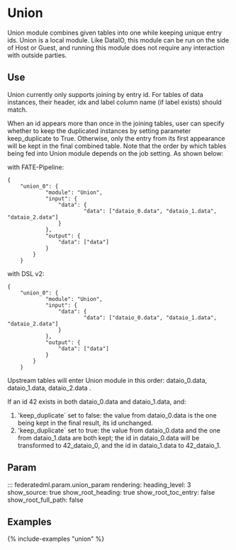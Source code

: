 # Union

Union module combines given tables into one while keeping unique entry
ids. Union is a local module. Like DataIO, this module can be run on the
side of Host or Guest, and running this module does not require any
interaction with outside parties.

## Use

Union currently only supports joining by entry id. For tables of data
instances, their header, idx and label column name (if label exists)
should match.

When an id appears more than once in the joining tables, user can
specify whether to keep the duplicated instances by setting parameter
<span class="title-ref">keep\_duplicate</span> to True. Otherwise, only
the entry from its first appearance will be kept in the final combined
table. Note that the order by which tables being fed into Union module
depends on the job setting. As shown below:

with FATE-Pipeline:

``` sourceCode python
{
    "union_0": {
            "module": "Union",
            "input": {
                "data": {
                        "data": ["dataio_0.data", "dataio_1.data", "dataio_2.data"]
                }
            },
            "output": {
                "data": ["data"]
            }
        }
    }
```

with DSL v2:

``` sourceCode json
{
    "union_0": {
            "module": "Union",
            "input": {
                "data": {
                        "data": ["dataio_0.data", "dataio_1.data", "dataio_2.data"]
                }
            },
            "output": {
                "data": ["data"]
            }
        }
    }
```

Upstream tables will enter Union module in this order:
<span class="title-ref">dataio\_0.data</span>,
<span class="title-ref">dataio\_1.data</span>,
<span class="title-ref">dataio\_2.data</span> .

If an id <span class="title-ref">42</span> exists in both
<span class="title-ref">dataio\_0.data</span> and
<span class="title-ref">dataio\_1.data</span>, and:

1.  'keep\_duplicate\` set to false: the value from
    <span class="title-ref">dataio\_0.data</span> is the one being kept
    in the final result, its id unchanged.
2.  'keep\_duplicate\` set to true: the value from
    <span class="title-ref">dataio\_0.data</span> and the one from
    <span class="title-ref">dataio\_1.data</span> are both kept; the id
    in <span class="title-ref">dataio\_0.data</span> will be transformed
    to <span class="title-ref">42\_dataio\_0</span>, and the id in
    <span class="title-ref">dataio\_1.data</span> to
    <span class="title-ref">42\_dataio\_1</span>.


## Param

::: federatedml.param.union_param
    rendering:
      heading_level: 3
      show_source: true
      show_root_heading: true
      show_root_toc_entry: false
      show_root_full_path: false

## Examples

{% include-examples "union" %}
